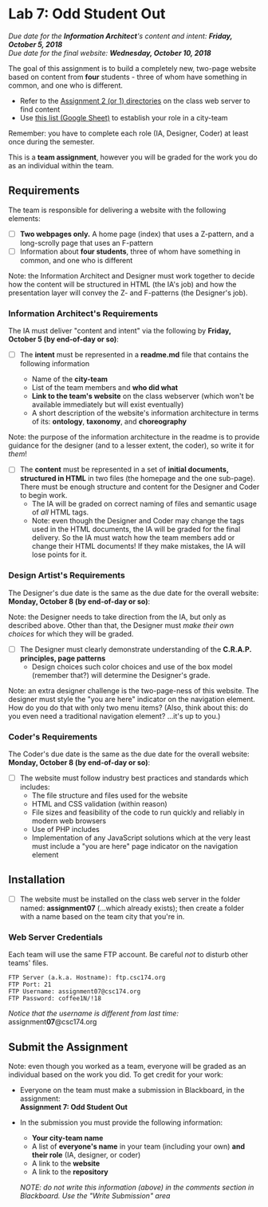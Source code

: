 # Lab 7: Odd Student Out

*Due date for the **Information Architect**'s content and intent: **Friday, October 5, 2018***<br>*Due date for the final website: **Wednesday, October 10, 2018***

The goal of this assignment is to build a completely new, two-page website based on content from **four** students - three of whom have something in common, and one who is different.

- Refer to the [Assignment 2 (or 1) directories](http://csc174.org/assignment02/) on the class web server to find content
- Use  [this list (Google Sheet)](https://docs.google.com/spreadsheets/d/1o8xkrskHeRmJHOH0WlPXtnX0IMNhP_ximH3XH1RNxGQ/edit#gid=0) to establish your role in a city-team

Remember: you have to complete each role (IA, Designer, Coder) at least once during the semester.

This is a **team assignment**, however you will be graded for the work you do as an individual within the team.  

## Requirements

The team is responsible for delivering a website with the following elements:

- [ ] **Two webpages only.**  A home page (index) that uses a Z-pattern, and a long-scrolly page that uses an F-pattern
- [ ] Information about **four students**, three of whom have something in common, and one who is different

Note: the Information Architect and Designer must work together to decide how the content will be structured in HTML (the IA's job) and how the presentation layer will convey the Z- and F-patterns (the Designer's job).

### Information Architect's Requirements

The IA must deliver "content and intent" via the following by **Friday, October 5 (by end-of-day or so)**:

- [ ] The **intent** must be represented in a **readme.md** file that contains the following information

  - Name of the **city-team**
  - List of the team members and **who did what**
  - **Link to the team's website** on the class webserver (which won't be available immediately but will exist eventually)
  - A short description of the website's information architecture in terms of its: **ontology**, **taxonomy**, and **choreography**

Note: the purpose of the information architecture in the readme is to provide guidance for the designer (and to a lesser extent, the coder), so write it for *them*!

- [ ] The **content** must be represented in a set of  **initial documents, structured in HTML** in two files (the homepage and the one sub-page).  There must be enough structure and content for the Designer and Coder to begin work.
  - The IA will be graded on correct naming of files and semantic usage of *all* HTML tags.  
  - Note: even though the Designer and Coder may change the tags used in the HTML documents, the IA will be graded for the final delivery.  So the IA must watch how the team members add or change their HTML documents!  If they make mistakes, the IA will lose points for it. 

### Design Artist's Requirements

The Designer's due date is the same as the due date for the overall website: **Monday, October 8 (by end-of-day or so)**:

Note: the Designer needs to take direction from the IA, but only as described above.  Other than that, the Designer must *make their own choices* for which they will be graded.

- [ ] The Designer must clearly demonstrate understanding of the **C.R.A.P. principles, page patterns**
  - Design choices such color choices and use of the box model (remember that?) will determine the Designer's grade.

Note: an extra designer challenge is the two-page-ness of this website.  The designer must style the "you are here" indicator on the navigation element.  How do you do that with only two menu items?  (Also, think about this: do you even need a traditional navigation element? ...it's up to you.)

### Coder's Requirements

The Coder's due date is the same as the due date for the overall website: **Monday, October 8 (by end-of-day or so)**:

- [ ] The website must follow industry best practices and standards which includes:
  - The file structure and files used for the website
  - HTML and CSS validation (within reason)
  - File sizes and feasibility of the code to run quickly and reliably in modern web browsers
  - Use of PHP includes
  - Implementation of any JavaScript solutions which at the very least must include a "you are here" page indicator on the navigation element

## Installation

- [ ] The website must be installed on the class web server in the folder named: **assignment07** (…which already exists); then create a folder with a name based on the team city that you're in.  

### Web Server Credentials

Each team will use the same FTP account. Be careful *not* to disturb other teams' files.

```
FTP Server (a.k.a. Hostname): ftp.csc174.org
FTP Port: 21
FTP Username: assignment07@csc174.org
FTP Password: coffee1N/!18
```

*Notice that the username is different from last time:* assignment**07**@csc174.org

## Submit the Assignment

Note: even though you worked as a team, everyone will be graded as an individual based on the work you did. To get credit for your work:

- Everyone on the team must make a submission in Blackboard, in the assignment:<br> **Assignment 7: Odd Student Out**

- In the submission you must provide the following information:

  - **Your city-team name**
  - A list of **everyone's name** in your team (including your own) **and their role** (IA, designer, or coder)
  - A link to the **website**
  - A link to the **repository**

  *NOTE: do not write this information (above) in the comments section in Blackboard.  Use the "Write Submission" area*